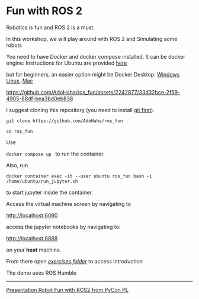 # Fun with ROS 2

Robotics is fun and ROS 2 is a must.

In this workshop, we will play around with ROS 2 and Simulating some robots

You need to have Docker and docker compose installed.
It can be docker engine:
Instructions for Ubuntu are provided [here](https://docs.docker.com/engine/install/ubuntu/)

but for beginners, an easier option might be Docker Desktop: [Windows](https://docs.docker.com/desktop/install/windows-install/) [Linux](https://docs.docker.com/desktop/install/linux-install/), [Mac](https://docs.docker.com/desktop/install/mac-install/)




https://github.com/AdoHaha/ros_fun/assets/2242877/33d32bce-2f59-4905-88df-bea3bd0eb838


 I suggest cloning this repository (you need to install [git first](https://github.com/git-guides/install-git)).


`git clone https://github.com/AdoHaha/ros_fun`

`cd ros_fun`

Use 

`docker compose up ` to run the container.

Also, run 

`docker container exec -it --user ubuntu ros_fun bash -i /home/ubuntu/run_jupyter.sh`

to start jupyter inside the container.

Access the virtual machine screen by navigating to 

[http://localhost:6080](http://localhost:6080)

access the jupyter notebooks by navigating to:

[http://localhost:8888](http://localhost:8888) 

on your **host** machine. 

From there open [*exercises folder*](http://localhost:8888/exercises/1.%20introduction.ipynb) to access introduction

The demo uses ROS Humble

---

[Presentation Robot Fun with ROS2 from PyCon PL](https://www.youtube.com/watch?v=K5yGKd7ig7A)
